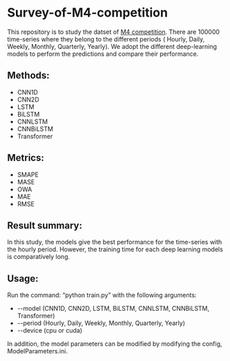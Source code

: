 # Survey-of-M4-competition

This repository is to study the datset of [M4 competition](https://github.com/Mcompetitions/M4-methods/tree/master/Dataset). There are 100000 time-series where they belong to the different periods ( Hourly, Daily, Weekly, Monthly, Quarterly, Yearly). We adopt the different deep-learning models to perform the predictions and compare their performance.

## Methods:
- CNN1D
- CNN2D
- LSTM
- BiLSTM
- CNNLSTM
- CNNBiLSTM
- Transformer

## Metrics: 
- SMAPE
- MASE
- OWA
- MAE
- RMSE

## Result summary: 
In this study, the models give the best performance for the time-series with the hourly period. However, the training time for each deep learning models is comparatively long.

## Usage:
Run the command: 
“python train.py” with the following arguments:
- --model (CNN1D, CNN2D, LSTM, BiLSTM, CNNLSTM, CNNBiLSTM, Transformer)
- --period (Hourly, Daily, Weekly, Monthly, Quarterly, Yearly)
- --device (cpu or cuda)

In addition, the model parameters can be modified by modifying the config, ModelParameters.ini.



